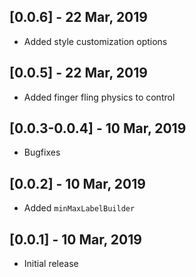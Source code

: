 ## [0.0.6] - 22 Mar, 2019
* Added style customization options
## [0.0.5] - 22 Mar, 2019
* Added finger fling physics to control
## [0.0.3-0.0.4] - 10 Mar, 2019
* Bugfixes
## [0.0.2] - 10 Mar, 2019
* Added `minMaxLabelBuilder`
## [0.0.1] - 10 Mar, 2019
* Initial release
